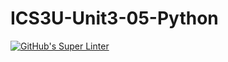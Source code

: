 # ICS3U-Unit3-05-Python

[![GitHub's Super Linter](https://github.com/michael-clermont1/ICS3U-Unit3-05-Python/workflows/GitHub's%20Super%20Linter/badge.svg)](https://github.com/michael-clermont1/ICS3U-Unit3-05-Python/actions)
